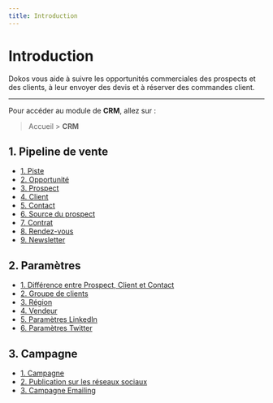 ```yaml
---
title: Introduction
---
```


# Introduction

Dokos vous aide à suivre les opportunités commerciales des prospects et des clients, à leur envoyer des devis et à réserver des commandes client.

--- 

Pour accéder au module de **CRM**, allez sur :

> Accueil > **CRM**


## 1. Pipeline de vente

- [1. Piste](/crm/lead)
- [2. Opportunité](/crm/opportunity)
- [3. Prospect](/crm/prospect)
- [4. Client](/crm/customer)
- [5. Contact](/crm/contact)
- [6. Source du prospect](/crm/lead_source)
- [7. Contrat](/crm/contract)
- [8. Rendez-vous](/crm/appointment)
- [9. Newsletter](/crm/newsletter)

## 2. Paramètres

- [1. Différence entre Prospect, Client et Contact](/crm/difference_between_lead_contact_and_customer)
- [2. Groupe de clients](/crm/customer-group)
- [3. Région](/selling/territory)
- [4. Vendeur](/crm/sales-person)
- [5. Paramètres LinkedIn](/crm/linkedin-settings)
- [6. Paramètres Twitter](/crm/twiter-settings)

## 3. Campagne

- [1. Campagne](/crm/campaing)
- [2. Publication sur les réseaux sociaux](/crm/social-media-post)
- [3. Campagne Emailing](/crm/email-campaign)